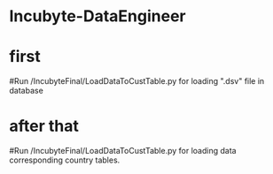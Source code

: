 # Incubyte-DataEngineer

# first
#Run /IncubyteFinal/LoadDataToCustTable.py for loading ".dsv" file in database
# after that
#Run /IncubyteFinal/LoadDataToCustTable.py for loading data corresponding country tables.
